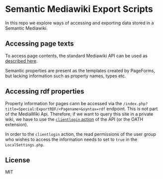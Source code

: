 # Semantic Mediawiki Export Scripts

In this repo we explore ways of accessing and exporting data stored in a Semantic Mediawiki.

## Accessing page texts

To access page contents, the standard Mediawiki API can be used as [described here](https://www.mediawiki.org/wiki/API:Get_the_contents_of_a_page).

Semantic properties are present as the templates created by PageForms, but lacking information such as property names, types etc.


## Accessing rdf properties

Property information for pages cann be accessed via the `/index.php?title=Special:ExportRDF/<Pagename>&syntax=rdf` endpoint. This is not part of the MediaWiki Api. Therefore, if we want to query this site in a private wiki, we have to use the [`clientlogin` action](https://www.mediawiki.org/wiki/API:Login#Method_2._clientlogin) of the API (or the OATH extension).

In order to the `clientlogin` action, the read permissions of the user group who wishes to access the information needs to set to `true` in the `LocalSettings.php`.


## License

MIT